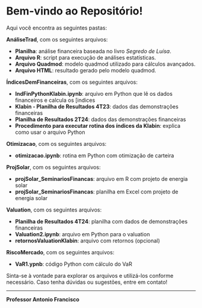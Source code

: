 # Bem-vindo ao Repositório!

Aqui você encontra as seguintes pastas:  
  
**AnáliseTrad**, com os seguintes arquivos:
- **Planilha**: análise financeira baseada no livro *Segredo de Luísa*.
- **Arquivo R**: script para execução de análises estatísticas.
- **Arquivo Quadmod**: modelo quadmod utilizado para cálculos avançados.
- **Arquivo HTML**: resultado gerado pelo modelo quadmod.
  
**ÍndicesDemFinanceiras**, com os seguintes arquivos:  
- **IndFinPythonKlabin.ipynb**: arquivo em Python que lê os dados financeiros e calcula os [indices
- **Klabin - Planilha de Resultados 4T23**: dados das demonstrações financeiras
- **Planilha de Resultados 2T24**: dados das demonstrações financeiras
- **Procedimento para executar rotina dos índices da Klabin**: explica como usar o arquivo Python

**Otimizacao**, com os seguintes arquivos:  
- **otimizacao.ipynb**: rotina em Python com otimização de carteira

**ProjSolar**, com os seguintes arquivos:  
- **projSolar_SeminariosFinancas**: arquivo em R com projeto de energia solar
- **projSolar_SeminariosFinancas**: planilha em Excel com projeto de energia solar

**Valuation**, com os seguintes arquivos:
- **Planilha de Resultados 4T24**: planilha com dados de demonstrações financeiras
- **Valuation2.ipynb**: arquivo em Python para o valuation
- **retornosValuationKlabin**: arquivo com retornos (opcional)
  
**RiscoMercado**, com os seguintes arquivos:
- **VaR1.ypnb**: código Python com cálculo do VaR






Sinta-se à vontade para explorar os arquivos e utilizá-los conforme necessário. Caso tenha dúvidas ou sugestões, entre em contato!

---
**Professor Antonio Francisco**
